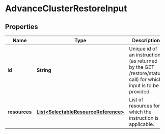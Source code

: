# AdvanceClusterRestoreInput

## Properties
Name | Type | Description | Notes
------------ | ------------- | ------------- | -------------
**id** | **String** | Unique id of an instruction (as returned by the GET /restore/status call) for which input is to be provided  |  [optional]
**resources** | [**List&lt;SelectableResourceReference&gt;**](SelectableResourceReference.md) | List of resources for which the instruction is applicable. | 
